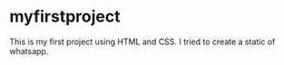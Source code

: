 # myfirstproject
This is my first project using HTML and CSS. I tried to create a static of whatsapp.
